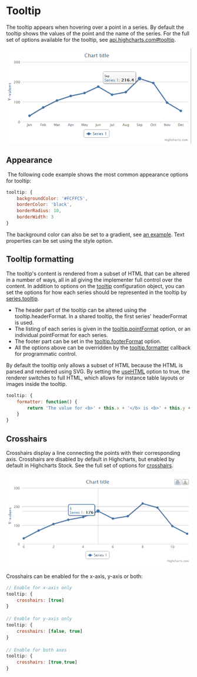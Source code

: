 Tooltip
=======

The tooltip appears when hovering over a point in a series. By default the tooltip shows the values of the point and the name of the series. For the full set of options available for the tooltip, see [api.highcharts.com#tooltip](https://api.highcharts.com/highcharts/tooltip).

![tooltip.png](tooltip.png)

Appearance
----------

 The following code example shows the most common appearance options for tooltip:

```js
tooltip: {
    backgroundColor: '#FCFFC5',
    borderColor: 'black',
    borderRadius: 10,
    borderWidth: 3
}
```

The background color can also be set to a gradient, see [an example](https://jsfiddle.net/gh/get/jquery/1.7.1/highslide-software/highcharts.com/tree/master/samples/highcharts/tooltip/backgroundcolor-gradient/). Text properties can be set using the style option.

Tooltip formatting
------------------

The tooltip's content is rendered from a subset of HTML that can be altered in a number of ways, all in all giving the implementer full control over the content. In addition to options on the [tooltip](https://api.highcharts.com/highcharts/tooltip) configuration object, you can set the options for how each series should be represented in the tooltip by [series.tooltip](https://api.highcharts.com/highcharts/plotOptions.series.tooltip). 

*   The header part of the tooltip can be altered using the tooltip.headerFormat. In a shared tooltip, the first series' headerFormat is used.
*   The listing of each series is given in the [tooltip.pointFormat](https://api.highcharts.com/highcharts/tooltip.pointFormat) option, or an individual pointFormat for each series. 
*   The footer part can be set in the [tooltip.footerFormat](https://api.highcharts.com/highcharts/tooltip.footerFormat) option.
*   All the options above can be overridden by the [tooltip.formatter](https://api.highcharts.com/highcharts/tooltip.formatter) callback for programmatic control.

By default the tooltip only allows a subset of HTML because the HTML is parsed and rendered using SVG. By setting the [useHTML](https://api.highcharts.com/highcharts/tooltip.useHTML) option to true, the renderer switches to full HTML, which allows for instance table layouts or images inside the tooltip.

```js
tooltip: {
    formatter: function() {
        return 'The value for <b>' + this.x + '</b> is <b>' + this.y + '</b>, in series '+ this.series.name;
    }
}
```

Crosshairs
----------

Crosshairs display a line connecting the points with their corresponding axis. Crosshairs are disabled by default in Highcharts, but enabled by default in Highcharts Stock. See the full set of options for [crosshairs](https://api.highcharts.com/highcharts/tooltip.crosshairs).

![crosshairs.png](crosshairs.png)

Crosshairs can be enabled for the x-axis, y-axis or both:

```js
// Enable for x-axis only
tooltip: {
    crosshairs: [true]
}

// Enable for y-axis only
tooltip: {
    crosshairs: [false, true]
}

// Enable for both axes
tooltip: {
    crosshairs: [true,true]
}
```